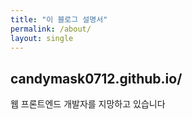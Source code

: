 ```yaml
---
title: "이 블로그 설명서"
permalink: /about/
layout: single
---
```


## candymask0712.github.io/

웹 프론트엔드 개발자를 지망하고 있습니다
